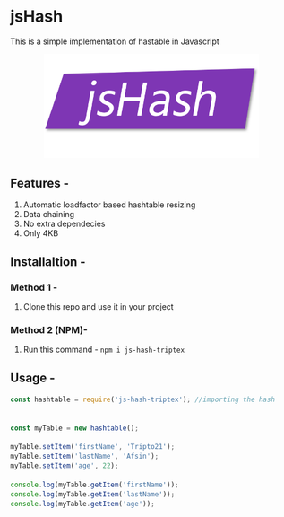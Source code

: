 # jsHash

This is a simple implementation of hastable in Javascript

<p align="center"><img src="./jsHash.png"" width="384"></p>

## Features - 
1. Automatic loadfactor based hashtable resizing
2. Data chaining
3. No extra dependecies
4. Only 4KB

## Installaltion - 
### Method 1 - 
1. Clone this repo and use it in your project

### Method 2 (NPM)- 
1. Run this command - ```npm i js-hash-triptex ```


## Usage - 

```js
const hashtable = require('js-hash-triptex'); //importing the hash


const myTable = new hashtable(); 

myTable.setItem('firstName', 'Tripto21');
myTable.setItem('lastName', 'Afsin');
myTable.setItem('age', 22);

console.log(myTable.getItem('firstName'));
console.log(myTable.getItem('lastName'));
console.log(myTable.getItem('age'));
```
